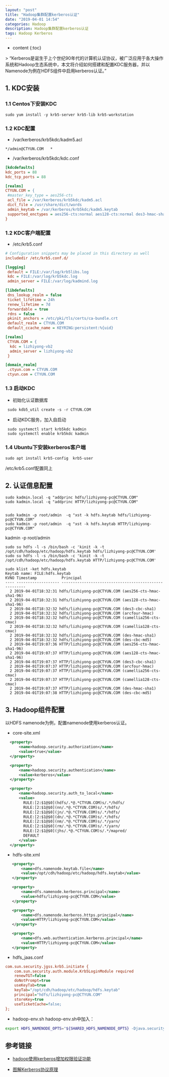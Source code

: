 ```yaml
---
layout: "post"
title: "Hadoop集群配置kerberos认证"
date: "2019-04-01 14:54"
categories: Hadoop
description: Hadoop集群配置kerberos认证
tags: Hadoop Kerberos
---
```


* content
{:toc}

<div class="postImg" style="background-image:url(http://carforeasy.cn/hadoop集群配置kerberos认证-df5986fb.png)"></div>
> “Kerberos是诞生于上个世纪90年代的计算机认证协议，被广泛应用于各大操作系统和Hadoop生态系统中，本文将介绍如何搭建和配置KDC服务器，并以Namenode为例在HDFS组件中启用kerberos认证。”





## 1. KDC安装
### 1.1 Centos下安装KDC

```
sudo yum install -y krb5-server krb5-lib krb5-workstation
```

### 1.2 KDC配置
+ /var/kerberos/krb5kdc/kadm5.acl

```
*/admin@CTYUN.COM	*
```

+ /var/kerberos/krb5kdc/kdc.conf

```ini
[kdcdefaults]
kdc_ports = 88
kdc_tcp_ports = 88

[realms]
CTYUN.COM = {
 #master_key_type = aes256-cts
 acl_file = /var/kerberos/krb5kdc/kadm5.acl
 dict_file = /usr/share/dict/words
 admin_keytab = /var/kerberos/krb5kdc/kadm5.keytab
 supported_enctypes = aes256-cts:normal aes128-cts:normal des3-hmac-sha1:normal arcfour-hmac:normal camellia256-cts:normal camellia128-cts:normal des-hmac-sha1:normal des-cbc-md5:normal des-cbc-crc:normal
}
```

### 1.2 KDC客户端配置
+ /etc/krb5.conf
```ini
# Configuration snippets may be placed in this directory as well
includedir /etc/krb5.conf.d/

[logging]
 default = FILE:/var/log/krb5libs.log
 kdc = FILE:/var/log/krb5kdc.log
 admin_server = FILE:/var/log/kadmind.log

[libdefaults]
 dns_lookup_realm = false
 ticket_lifetime = 24h
 renew_lifetime = 7d
 forwardable = true
 rdns = false
 pkinit_anchors = /etc/pki/tls/certs/ca-bundle.crt
 default_realm = CTYUN.COM
 default_ccache_name = KEYRING:persistent:%{uid}

[realms]
 CTYUN.COM = {
  kdc = lizhiyong-vb2
  admin_server = lizhiyong-vb2
 }

[domain_realm]
 .ctyun.com = CTYUN.COM
 ctyun.com = CTYUN.COM
```

### 1.3 启动KDC
+ 初始化认证数据库

```
 sudo kdb5_util create -s -r CTYUN.COM
```

+ 启动KDC服务，加入自启动

```
 sudo systemctl start krb5kdc kadmin
 sudo systemctl enable krb5kdc kadmin
```

### 1.4 Ubuntu下安装kerberos客户端

```
sudo apt install krb5-config  krb5-user
```

/etc/krb5.conf配置同上
## 2. 认证信息配置


<!-- kadmin.local -q "ktadd -k /var/kerberos/krb5kdc/kadm5.keytab kadmin/changepw@WONHIGH.CN"
kadmin.local -q "ktadd -k /var/kerberos/krb5kdc/kadm5.keytab kadmin/nn21021@WONHIGH.CN" -->

```
sudo kadmin.local -q "addprinc hdfs/lizhiyong-pc@CTYUN.COM"
sudo kadmin.local -q "addprinc HTTP/lizhiyong-pc@CTYUN.COM"
```


```

sudo kadmin -p root/admin  -q "xst -k hdfs.keytab hdfs/lizhiyong-pc@CTYUN.COM"
sudo kadmin -p root/admin  -q "xst -k hdfs.keytab HTTP/lizhiyong-pc@CTYUN.COM"
```

<!-- xst -k hdfs.keytab -norandkey hdfs/lizhiyong-pc@CTYUN.COM -->

kadmin -p root/admin
```
sudo su hdfs -l -s /bin/bash -c 'kinit -k -t /opt/cdh/hadoop/etc/hadoop/hdfs.keytab hdfs/lizhiyong-pc@CTYUN.COM'
sudo su hdfs -l -s /bin/bash -c 'kinit -k -t /opt/cdh/hadoop/etc/hadoop/hdfs.keytab HTTP/lizhiyong-pc@CTYUN.COM'
```
```
sudo klist -ket hdfs.keytab
Keytab name: FILE:hdfs.keytab
KVNO Timestamp           Principal
---- ------------------- ------------------------------------------------------
  2 2019-04-01T18:32:31 hdfs/lizhiyong-pc@CTYUN.COM (aes256-cts-hmac-sha1-96)
  2 2019-04-01T18:32:31 hdfs/lizhiyong-pc@CTYUN.COM (aes128-cts-hmac-sha1-96)
  2 2019-04-01T18:32:32 hdfs/lizhiyong-pc@CTYUN.COM (des3-cbc-sha1)
  2 2019-04-01T18:32:32 hdfs/lizhiyong-pc@CTYUN.COM (arcfour-hmac)
  2 2019-04-01T18:32:32 hdfs/lizhiyong-pc@CTYUN.COM (camellia256-cts-cmac)
  2 2019-04-01T18:32:32 hdfs/lizhiyong-pc@CTYUN.COM (camellia128-cts-cmac)
  2 2019-04-01T18:32:32 hdfs/lizhiyong-pc@CTYUN.COM (des-hmac-sha1)
  2 2019-04-01T18:32:32 hdfs/lizhiyong-pc@CTYUN.COM (des-cbc-md5)
  2 2019-04-01T19:07:36 HTTP/lizhiyong-pc@CTYUN.COM (aes256-cts-hmac-sha1-96)
  2 2019-04-01T19:07:37 HTTP/lizhiyong-pc@CTYUN.COM (aes128-cts-hmac-sha1-96)
  2 2019-04-01T19:07:37 HTTP/lizhiyong-pc@CTYUN.COM (des3-cbc-sha1)
  2 2019-04-01T19:07:37 HTTP/lizhiyong-pc@CTYUN.COM (arcfour-hmac)
  2 2019-04-01T19:07:37 HTTP/lizhiyong-pc@CTYUN.COM (camellia256-cts-cmac)
  2 2019-04-01T19:07:37 HTTP/lizhiyong-pc@CTYUN.COM (camellia128-cts-cmac)
  2 2019-04-01T19:07:37 HTTP/lizhiyong-pc@CTYUN.COM (des-hmac-sha1)
  2 2019-04-01T19:07:38 HTTP/lizhiyong-pc@CTYUN.COM (des-cbc-md5)
```

## 3. Hadoop组件配置
以HDFS namenode为例，配置namenode使用kerberos认证。
+ core-site.xml
```xml
  <property>
      <name>hadoop.security.authorization</name>
      <value>true</value>
  </property>

  <property>
      <name>hadoop.security.authentication</name>
      <value>kerberos</value>
  </property>

  <property>
      <name>hadoop.security.auth_to_local</name>
      <value>
        RULE:[2:$1@$0](hdfs/.*@.*CTYUN.COM)s/.*/hdfs/
        RULE:[2:$1@$0](nn/.*@.*CTYUN.COM)s/.*/hdfs/
        RULE:[2:$1@$0](jn/.*@.*CTYUN.COM)s/.*/hdfs/
        RULE:[2:$1@$0](dn/.*@.*CTYUN.COM)s/.*/hdfs/
        RULE:[2:$1@$0](nm/.*@.*CTYUN.COM)s/.*/yarn/
        RULE:[2:$1@$0](rm/.*@.*CTYUN.COM)s/.*/yarn/
        RULE:[2:$1@$0](jhs/.*@.*CTYUN.COM)s/.*/mapred/
        DEFAULT
      </value>
  </property>
```

+ hdfs-site.xml

```xml
   <property>
       <name>dfs.namenode.keytab.file</name>
       <value>/opt/cdh/hadoop/etc/hadoop/hdfs.keytab</value>
   </property>

   <property>
       <name>dfs.namenode.kerberos.principal</name>
       <value>hdfs/lizhiyong-pc@CTYUN.COM</value>
   </property>

   <property>
       <name>dfs.namenode.kerberos.https.principal</name>
       <value>HTTP/lizhiyong-pc@CTYUN.COM</value>
   </property>

   <property>
       <name>dfs.web.authentication.kerberos.principal</name>
       <value>HTTP/lizhiyong-pc@CTYUN.COM</value>
   </property>
```

+ hdfs_jaas.conf
```ini
com.sun.security.jgss.krb5.initiate {
    com.sun.security.auth.module.Krb5LoginModule required
    renewTGT=false
    doNotPrompt=true
    useKeyTab=true
    keyTab="/opt/cdh/hadoop/etc/hadoop/hdfs.keytab"
    principal="hdfs/lizhiyong-pc@CTYUN.COM"
    storeKey=true
    useTicketCache=false;
};
```
+ hadoop-env.sh
hadoop-env.sh中加入：
```sh
export HDFS_NAMENODE_OPTS="${SHARED_HDFS_NAMENODE_OPTS} -Djava.security.auth.login.config=/opt/cdh/hadoop/etc/hadoop/hdfs_jaas.conf"
```
## 参考链接

+ [hadoop使用kerberos增加权限验证功能](http://www.aboutyun.com/blog-1330-933.html)

+ [图解Kerberos协议原理](http://www.nosqlnotes.com/technotes/kerberos-protocol/)
